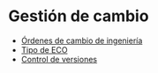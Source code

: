 # Gestión de cambio

  * [Órdenes de cambio de ingeniería](manage_changes/engineering_change_orders)
  * [Tipo de ECO](manage_changes/eco_type)
  * [Control de versiones](manage_changes/version_control)

